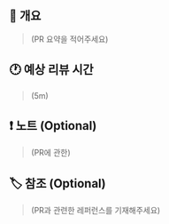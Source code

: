 <!--- Pull Request 작성시 유의사항 -->
<!--- 1. 개요와 예상 리뷰시간을 작성해주세요 -->
<!--- 2. Pull Request의 제목은 '[이슈키] (PR 제목)'으로 설정해주세요. 이슈키가 없는 경우 생략합니다. -->
<!--- 3. 보충설명이 필요한 부분을 자신이 직접 코멘트를 달아주세요 -->
## 📕 개요
> (PR 요약을 적어주세요)
## 🕐 예상 리뷰 시간
> (5m)
## ❗ 노트 (Optional)
> (PR에 관한)
## 🏷 참조 (Optional)
> (PR과 관련한 레퍼런스를 기재해주세요)
